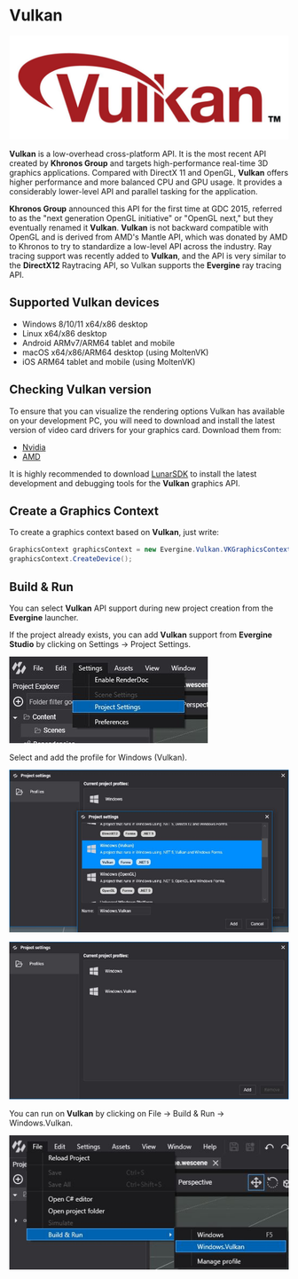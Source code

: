 # Vulkan

![Vulkan API](images/vulkan.jpg)

**Vulkan** is a low-overhead cross-platform API. It is the most recent API created by **Khronos Group** and targets high-performance real-time 3D graphics applications. Compared with DirectX 11 and OpenGL, **Vulkan** offers higher performance and more balanced CPU and GPU usage. It provides a considerably lower-level API and parallel tasking for the application.

**Khronos Group** announced this API for the first time at GDC 2015, referred to as the "next generation OpenGL initiative" or "OpenGL next," but they eventually renamed it **Vulkan**. **Vulkan** is not backward compatible with OpenGL and is derived from AMD's Mantle API, which was donated by AMD to Khronos to try to standardize a low-level API across the industry. Ray tracing support was recently added to **Vulkan**, and the API is very similar to the **DirectX12** Raytracing API, so Vulkan supports the **Evergine** ray tracing API.

## Supported Vulkan devices

* Windows 8/10/11 x64/x86 desktop
* Linux x64/x86 desktop
* Android ARMv7/ARM64 tablet and mobile
* macOS x64/x86/ARM64 desktop (using MoltenVK)
* iOS ARM64 tablet and mobile (using MoltenVK)

## Checking Vulkan version

To ensure that you can visualize the rendering options Vulkan has available on your development PC, you will need to download and install the latest version of video card drivers for your graphics card. Download them from:

* [Nvidia](https://www.nvidia.com/Download/index.aspx)
* [AMD](https://www.amd.com/en/support)

It is highly recommended to download [LunarSDK](https://vulkan.lunarg.com/) to install the latest development and debugging tools for the **Vulkan** graphics API.

## Create a Graphics Context

To create a graphics context based on **Vulkan**, just write:

```csharp
GraphicsContext graphicsContext = new Evergine.Vulkan.VKGraphicsContext();
graphicsContext.CreateDevice();
```

## Build & Run

You can select **Vulkan** API support during new project creation from the **Evergine** launcher.

If the project already exists, you can add **Vulkan** support from **Evergine Studio** by clicking on Settings -> Project Settings.

![Settings](images/dx12_support_0.jpg)

Select and add the profile for Windows (Vulkan).

![Settings](images/vk_support_1.jpg)

![Settings](images/vk_support_2.jpg)

You can run on **Vulkan** by clicking on File -> Build & Run -> Windows.Vulkan.

![Settings](images/vk_support_3.jpg)